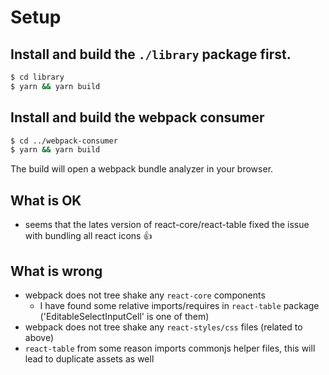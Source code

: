# Setup

## Install and build the `./library` package first.
```sh
$ cd library
$ yarn && yarn build
```

## Install and build the webpack consumer
```sh
$ cd ../webpack-consumer
$ yarn && yarn build
```

The build will open a webpack bundle analyzer in your browser.

## What is OK
- seems that the lates version of react-core/react-table fixed the issue with bundling all react icons :+1:

## What is wrong
- webpack does not tree shake any `react-core` components
  - I have found some relative imports/requires in `react-table` package ('EditableSelectInputCell' is one of them)
- webpack does not tree shake any `react-styles/css` files (related to above)
- `react-table` from some reason imports commonjs helper files, this will lead to duplicate assets as well
